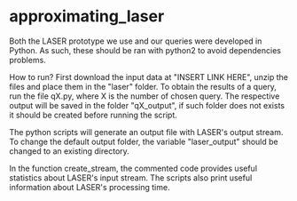 # approximating_laser

Both the LASER prototype we use and our queries were developed in Python.
As such, these should be ran with python2 to avoid dependencies problems.

How to run?
First download the input data at "INSERT LINK HERE", unzip the files and place them in the "laser" folder. 
To obtain the results of a query, run the file qX.py, where X is the number of chosen query. 
The respective output will be saved in the folder "qX_output", if such folder does not exists it should be created before running the script.


The python scripts will generate an output file with LASER's output stream.
To change the default output folder, the variable "laser_output" should be changed to an existing directory.


In the function create_stream, the commented code provides useful statistics about LASER's input stream.
The scripts also print useful information about LASER's processing time.

